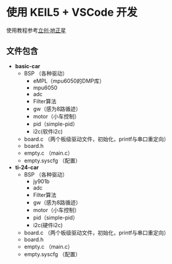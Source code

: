 # 使用 KEIL5 + VSCode 开发

使用教程参考[立创·地正星](https://lceda001.feishu.cn/wiki/PxQCwDEWqiEC3gkU0kbcuEpenDe)

## 文件包含
- **basic-car**
  - BSP （各种驱动）
    -  eMPL（mpu6050的DMP库）
    -  mpu6050
    -  adc
    -  Filter算法
    -  gw（感为8路循迹）
    -  motor（小车控制）
    -  pid（simple-pid）
    -  i2c(软件i2c)
  - board.c （两个板级驱动文件，初始化，printf与串口重定向）
  - board.h
  - empty.c （main.c）
  - empty.syscfg （配置）
- **ti-24-car**
  - BSP （各种驱动）
    -  jy901b
    -  adc
    -  Filter算法
    -  gw（感为8路循迹）
    -  motor（小车控制）
    -  pid（simple-pid）
    -  i2c(硬件i2c)
  - board.c （两个板级驱动文件，初始化，printf与串口重定向）
  - board.h
  - empty.c （main.c）
  - empty.syscfg （配置）
